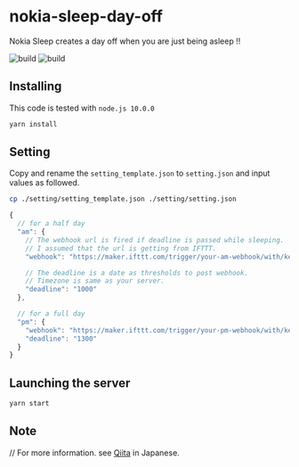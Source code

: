 # nokia-sleep-day-off

Nokia Sleep creates a day off when you are just being asleep !!

![build](https://img.shields.io/badge/build-good-green.svg)
![build](https://img.shields.io/badge/node->=8.11.1-orange.svg)

## Installing

This code is tested with `node.js 10.0.0`

```sh
yarn install
```

## Setting

Copy and rename the `setting_template.json` to `setting.json` and input values as followed.

```sh
cp ./setting/setting_template.json ./setting/setting.json
```

```js
{
  // for a half day
  "am": {
    // The webhook url is fired if deadline is passed while sleeping.
    // I assumed that the url is getting from IFTTT.
    "webhook": "https://maker.ifttt.com/trigger/your-am-webhook/with/key/your-key",

    // The deadline is a date as thresholds to post webhook.
    // Timezone is same as your server.
    "deadline": "1000"
  },

  // for a full day
  "pm": {
    "webhook": "https://maker.ifttt.com/trigger/your-pm-webhook/with/key/your-key",
    "deadline": "1300"
  }
}
```

## Launching the server

```sh
yarn start
```

## Note

// For more information. see [Qiita](https://qiita.com/diescake/items/b25791eb7750c775e72f) in Japanese.
